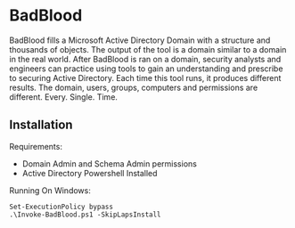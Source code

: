 BadBlood
========
BadBlood fills a Microsoft Active Directory Domain with a structure and thousands of objects. The output of the tool is a domain similar to a domain in the real world.  After BadBlood is ran on a domain, security analysts and engineers can practice using tools to gain an understanding and prescribe to securing Active Directory. Each time this tool runs, it produces different results.  The domain, users, groups, computers and permissions are different. Every. Single. Time.


## Installation

Requirements:
- Domain Admin and Schema Admin permissions
- Active Directory Powershell Installed

Running On Windows:
```
Set-ExecutionPolicy bypass
.\Invoke-BadBlood.ps1 -SkipLapsInstall
```
